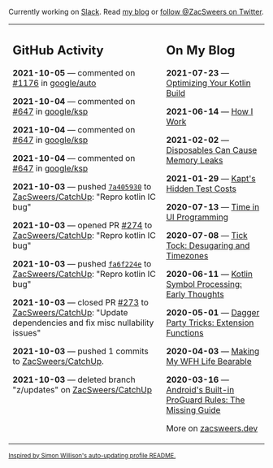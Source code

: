 Currently working on [Slack](https://slack.com/). Read [my blog](https://zacsweers.dev/) or [follow @ZacSweers on Twitter](https://twitter.com/ZacSweers).

<table><tr><td valign="top" width="60%">

## GitHub Activity
<!-- githubActivity starts -->
**2021-10-05** — commented on [#1176](https://github.com/google/auto/issues/1176#issuecomment-935005719) in [google/auto](https://api.github.com/repos/google/auto)

**2021-10-04** — commented on [#647](https://github.com/google/ksp/issues/647#issuecomment-933660017) in [google/ksp](https://api.github.com/repos/google/ksp)

**2021-10-04** — commented on [#647](https://github.com/google/ksp/issues/647#issuecomment-933579578) in [google/ksp](https://api.github.com/repos/google/ksp)

**2021-10-04** — commented on [#647](https://github.com/google/ksp/issues/647#issuecomment-933578260) in [google/ksp](https://api.github.com/repos/google/ksp)

**2021-10-03** — pushed [`7a405930`](https://github.com/ZacSweers/CatchUp/commit/7a40593015f0d911ce363155c3809ddfc95f00de) to [ZacSweers/CatchUp](https://api.github.com/repos/ZacSweers/CatchUp): "Repro kotlin IC bug"

**2021-10-03** — opened PR [#274](https://api.github.com/repos/ZacSweers/CatchUp/pulls/274) to [ZacSweers/CatchUp](https://api.github.com/repos/ZacSweers/CatchUp): "Repro kotlin IC bug"

**2021-10-03** — pushed [`fa6f224e`](https://github.com/ZacSweers/CatchUp/commit/fa6f224ee711e6b12135ce2dfb24f05420938b9d) to [ZacSweers/CatchUp](https://api.github.com/repos/ZacSweers/CatchUp): "Repro kotlin IC bug"

**2021-10-03** — closed PR [#273](https://api.github.com/repos/ZacSweers/CatchUp/pulls/273) to [ZacSweers/CatchUp](https://api.github.com/repos/ZacSweers/CatchUp): "Update dependencies and fix misc nullability issues"

**2021-10-03** — pushed 1 commits to [ZacSweers/CatchUp](https://api.github.com/repos/ZacSweers/CatchUp).

**2021-10-03** — deleted branch "z/updates" on [ZacSweers/CatchUp](https://api.github.com/repos/ZacSweers/CatchUp)
<!-- githubActivity ends -->
</td><td valign="top" width="40%">

## On My Blog
<!-- blog starts -->
**2021-07-23** — [Optimizing Your Kotlin Build](https://www.zacsweers.dev/optimizing-your-kotlin-build/)

**2021-06-14** — [How I Work](https://www.zacsweers.dev/how-i-work/)

**2021-02-02** — [Disposables Can Cause Memory Leaks](https://www.zacsweers.dev/disposables-can-cause-memory-leaks/)

**2021-01-29** — [Kapt's Hidden Test Costs](https://www.zacsweers.dev/kapts-hidden-test-costs/)

**2020-07-13** — [Time in UI Programming](https://www.zacsweers.dev/time-in-ui/)

**2020-07-08** — [Tick Tock: Desugaring and Timezones](https://www.zacsweers.dev/ticktock-desugaring-timezones/)

**2020-06-11** — [Kotlin Symbol Processing: Early Thoughts](https://www.zacsweers.dev/kotlin-symbol-processor-early-thoughts/)

**2020-05-01** — [Dagger Party Tricks: Extension Functions](https://www.zacsweers.dev/dagger-party-tricks-extension-functions/)

**2020-04-03** — [Making My WFH Life Bearable](https://www.zacsweers.dev/making-wfh-life-bearable/)

**2020-03-16** — [Android's Built-in ProGuard Rules: The Missing Guide](https://www.zacsweers.dev/android-proguard-rules/)
<!-- blog ends -->
More on [zacsweers.dev](https://zacsweers.dev/)
</td></tr></table>

<sub><a href="https://simonwillison.net/2020/Jul/10/self-updating-profile-readme/">Inspired by Simon Willison's auto-updating profile README.</a></sub>